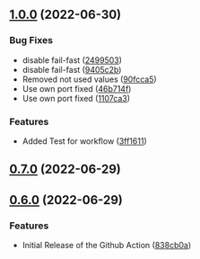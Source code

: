 ## [1.0.0](https://github.com/MongoCamp/mongodb-github-action/compare/0.7.0...1.0.0) (2022-06-30)


### Bug Fixes

* disable fail-fast ([2499503](https://github.com/MongoCamp/mongodb-github-action/commit/24995038451fc0efc110b06b9c2ba83f706a20e7))
* disable fail-fast ([9405c2b](https://github.com/MongoCamp/mongodb-github-action/commit/9405c2b0e18c152764a05382196eb0db869d5fca))
* Removed not used values ([90fcca5](https://github.com/MongoCamp/mongodb-github-action/commit/90fcca5babcd13f0e609c593d5e13670eb1544ce))
* Use own port fixed ([46b714f](https://github.com/MongoCamp/mongodb-github-action/commit/46b714fcb2aad662bca5ebb8c8481f8e55454d91))
* Use own port fixed ([1107ca3](https://github.com/MongoCamp/mongodb-github-action/commit/1107ca385635ec114bd95ee3f9188b8312adc0a1))


### Features

* Added Test for workflow ([3ff1611](https://github.com/MongoCamp/mongodb-github-action/commit/3ff1611a06be7e83cf0289492d04a98263cef5d4))

## [0.7.0](https://github.com/MongoCamp/mongodb-github-action/compare/0.6.0...0.7.0) (2022-06-29)

## [0.6.0](https://github.com/MongoCamp/mongodb-github-action/compare/0.5.0...0.6.0) (2022-06-29)


### Features

* Initial Release of the Github Action ([838cb0a](https://github.com/MongoCamp/mongodb-github-action/commit/838cb0a82f3401e35d12f6447c81c52e0f6484c1))

